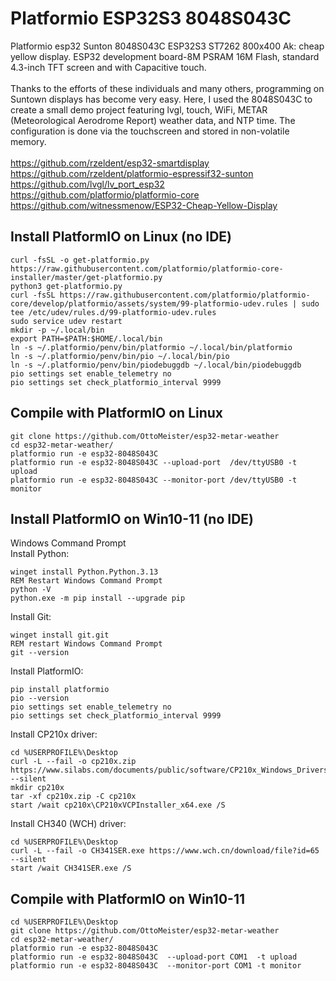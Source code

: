 # Platformio ESP32S3 8048S043C
Platformio esp32 Sunton 8048S043C ESP32S3 ST7262 800x400 Ak: cheap yellow display.
ESP32 development board-8M PSRAM 16M Flash, standard 4.3-inch TFT screen and with Capacitive touch.
<br><br>
Thanks to the efforts of these individuals and many others, programming on Suntown displays has become very easy. Here, I used the 8048S043C to create a small demo project featuring lvgl, touch, WiFi, METAR (Meteorological Aerodrome Report) weather data, and NTP time. The configuration is done via the touchscreen and stored in non-volatile memory.
<br><br>
https://github.com/rzeldent/esp32-smartdisplay<br>
https://github.com/rzeldent/platformio-espressif32-sunton<br>
https://github.com/lvgl/lv_port_esp32<br>
https://github.com/platformio/platformio-core<br>
https://github.com/witnessmenow/ESP32-Cheap-Yellow-Display<br>

## Install PlatformIO on Linux (no IDE)
```
curl -fsSL -o get-platformio.py https://raw.githubusercontent.com/platformio/platformio-core-installer/master/get-platformio.py
python3 get-platformio.py
curl -fsSL https://raw.githubusercontent.com/platformio/platformio-core/develop/platformio/assets/system/99-platformio-udev.rules | sudo tee /etc/udev/rules.d/99-platformio-udev.rules
sudo service udev restart
mkdir -p ~/.local/bin
export PATH=$PATH:$HOME/.local/bin
ln -s ~/.platformio/penv/bin/platformio ~/.local/bin/platformio
ln -s ~/.platformio/penv/bin/pio ~/.local/bin/pio
ln -s ~/.platformio/penv/bin/piodebuggdb ~/.local/bin/piodebuggdb
pio settings set enable_telemetry no
pio settings set check_platformio_interval 9999
```
## Compile with PlatformIO on Linux
```
git clone https://github.com/OttoMeister/esp32-metar-weather
cd esp32-metar-weather/
platformio run -e esp32-8048S043C 
platformio run -e esp32-8048S043C --upload-port  /dev/ttyUSB0 -t upload
platformio run -e esp32-8048S043C --monitor-port /dev/ttyUSB0 -t monitor
```
## Install PlatformIO on Win10-11 (no IDE)
Windows Command Prompt <br>
Install Python:
```
winget install Python.Python.3.13
REM Restart Windows Command Prompt 
python -V
python.exe -m pip install --upgrade pip
```
Install Git:
```
winget install git.git
REM restart Windows Command Prompt 
git --version
```
Install PlatformIO:
```
pip install platformio
pio --version
pio settings set enable_telemetry no
pio settings set check_platformio_interval 9999
```
Install CP210x driver:
```
cd %USERPROFILE%\Desktop
curl -L --fail -o cp210x.zip https://www.silabs.com/documents/public/software/CP210x_Windows_Drivers.zip --silent
mkdir cp210x
tar -xf cp210x.zip -C cp210x
start /wait cp210x\CP210xVCPInstaller_x64.exe /S
```
Install CH340 (WCH) driver:
```
cd %USERPROFILE%\Desktop
curl -L --fail -o CH341SER.exe https://www.wch.cn/download/file?id=65  --silent
start /wait CH341SER.exe /S
```
## Compile with PlatformIO on Win10-11
```
cd %USERPROFILE%\Desktop
git clone https://github.com/OttoMeister/esp32-metar-weather
cd esp32-metar-weather/
platformio run -e esp32-8048S043C 
platformio run -e esp32-8048S043C  --upload-port COM1  -t upload
platformio run -e esp32-8048S043C  --monitor-port COM1 -t monitor
```



